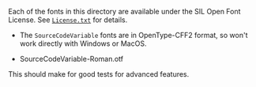 Each of the fonts in this directory are available under the SIL Open Font License. See [`License.txt`](License.txt) for details.

* The `SourceCodeVariable` fonts are in OpenType-CFF2 format, so won't work directly with Windows or MacOS.

- SourceCodeVariable-Roman.otf

This should make for good tests for advanced features.
